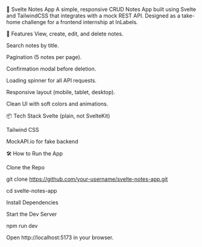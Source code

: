 📝 Svelte Notes App
A simple, responsive CRUD Notes App built using Svelte and TailwindCSS that integrates with a mock REST API.
Designed as a take-home challenge for a frontend internship at InLabels.

🚀 Features
View, create, edit, and delete notes.

Search notes by title.

Pagination (5 notes per page).

Confirmation modal before deletion.

Loading spinner for all API requests.

Responsive layout (mobile, tablet, desktop).

Clean UI with soft colors and animations.

📦 Tech Stack
Svelte (plain, not SvelteKit)

Tailwind CSS

MockAPI.io for fake backend


🛠️ How to Run the App


Clone the Repo

git clone https://github.com/your-username/svelte-notes-app.git


cd svelte-notes-app


Install Dependencies

Start the Dev Server


npm run dev


Open http://localhost:5173 in your browser.

